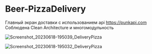 # Beer-PizzaDelivery
Главный экран доставки с использованием api https://punkapi.com
Соблюдена Clean Architecture и многомодульность


![Screenshot_20230618-195039_DeliveryPizza](https://github.com/dkkdark/Beer-PizzaDelivery/assets/49618961/50997216-14ec-4a70-aace-f1cd633ed91c)

![Screenshot_20230618-195032_DeliveryPizza](https://github.com/dkkdark/Beer-PizzaDelivery/assets/49618961/294d88d1-8099-405d-abfb-4e8675b4b086)

